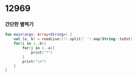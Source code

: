 # 12969

### 간단한 별찍기

```kotlin
fun main(args: Array<String>) {
    val (a, b) = readLine()!!.split(' ').map(String::toInt)
    for(i in 1..b){
        for(j in 1..a){
            print("*")
        }
        print("\n")
    }
}
```

